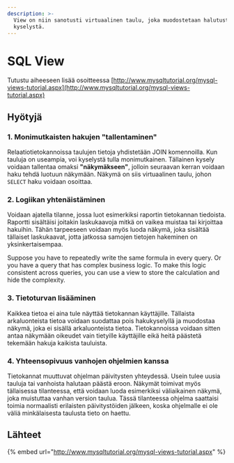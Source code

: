 ```yaml
---
description: >-
  View on niin sanotusti virtuaalinen taulu, joka muodostetaan halutusta
  kyselystä.
---
```


# SQL View

Tutustu aiheeseen lisää osoitteessa [http://www.mysqltutorial.org/mysql-views-tutorial.aspx](http://www.mysqltutorial.org/mysql-views-tutorial.aspx)

## Hyötyjä

### 1. Monimutkaisten hakujen "tallentaminen"

Relaatiotietokannoissa taulujen tietoja yhdistetään JOIN komennoilla. Kun tauluja on useampia, voi kyselystä tulla monimutkainen. Tällainen kysely voidaan tallentaa omaksi **"näkymäkseen"**, jolloin seuraavan kerran voidaan haku tehdä luotuun näkymään. Näkymä on siis virtuaalinen taulu, johon `SELECT` haku voidaan osoittaa.

### 2. Logiikan yhtenäistäminen

Voidaan ajatella tilanne, jossa luot esimerkiksi raportin tietokannan tiedoista. Raportti sisältäisi joitakin laskukaavoja mitkä on vaikea muistaa tai kirjoittaa hakuihin. Tähän tarpeeseen voidaan myös luoda näkymä, joka sisältää tällaiset laskukaavat, jotta jatkossa samojen tietojen hakeminen on yksinkertaisempaa.

Suppose you have to repeatedly write the same formula in every query.  Or you have a query that has complex business logic. To make this logic consistent across queries, you can use a view to store the calculation and hide the complexity.

### 3. Tietoturvan lisääminen

Kaikkea tietoa ei aina tule näyttää tietokannan käyttäjille. Tällaista arkaluonteista tietoa voidaan suodattaa pois hakukyselyllä ja muodostaa näkymä, joka ei sisällä arkaluonteista tietoa. Tietokannoissa voidaan sitten antaa näkymään oikeudet vain tietyille käyttäjille eikä heitä päästetä tekemään hakuja kaikista tauluista.

### 4. Yhteensopivuus vanhojen ohjelmien kanssa

Tietokannat muuttuvat ohjelman päivitysten yhteydessä. Usein tulee uusia tauluja tai vanhoista halutaan päästä eroon. Näkymät toimivat myös tällaisessa tilanteessa, että voidaan luoda esimerkiksi väliaikainen näkymä, joka muistuttaa vanhan version taulua. Tässä tilanteessa ohjelma saattaisi toimia normaalisti erilaisten päivitystöiden jälkeen, koska ohjelmalle ei ole väliä minkälaisesta taulusta tieto on haettu.

## Lähteet

{% embed url="http://www.mysqltutorial.org/mysql-views-tutorial.aspx" %}

